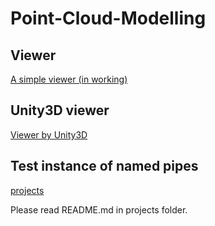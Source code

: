 # Point-Cloud-Modelling

## Viewer
[A simple viewer (in working)](./viewer/kiss3d_viewer/)

## Unity3D viewer
[Viewer by Unity3D](./unity3d_viewer/)

## Test instance of named pipes
[projects](./named_pipe_test/)

Please read README.md in projects folder.